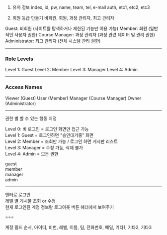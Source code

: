 1. 유저 정보
index, id, pw, name, team, tel, e-mail auth, etc1, etc2, etc3

2. 회원 등급 만들기
비회원, 회원, 과정 관리자, 최고 관리자


Guest: 비회원 (사이트를 탐색하거나 제한된 기능만 이용 가능)
Member: 회원 (일반적인 사용자 권한)
Course Manager: 과정 관리자 (과정 관련 데이터 및 관리 권한)
Administrator: 최고 관리자 (전체 시스템 관리 권한)


---
### Role Levels
Level 1: Guest
Level 2: Member
Level 3: Manager
Level 4: Admin

---
### Access Names
Viewer (Guest)
User (Member)
Manager (Course Manager)
Owner (Administrator)


----

권한 별 할 수 있는 행동 지정

Level 0: 비 로그인 = 로그인 화면만 접근 가능   
Level 1: Guest = 로그인하면 "승인대기중" 화면   
Level 2: Member = 조회만 가능 / 로그인 하면 게시판 리스트   
Level 3: Manager = 수정 가능, 삭제 불가   
Level 4: Admin = 모든 권한

guest   
member   
manager   
admin   

----
엔터로 로그인   
레벨 별 게시물 조회 or 수정   
현재 로그인된 계정 정보랑 로그아웃 버튼 헤더에서 보여주기

===

계정 필드
순서, 아이디, 비번, 레벨, 이름, 팀, 전화번호, 메일, 기타1, 기타2, 기타3